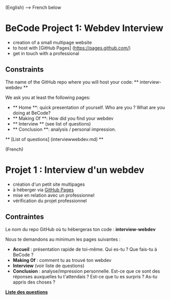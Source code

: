 (English) --> French below

# BeCode Project 1: Webdev Interview

- creation of a small multipage website
- to host with [GitHub Pages] (https://pages.github.com/)
- get in touch with a professional

## Constraints

The name of the GitHub repo where you will host your code: ** interview-webdev **

We ask you at least the following pages:

- ** Home **: quick presentation of yourself. Who are you ? What are you doing at BeCode?
- ** Making Of **: How did you find your webdev
- ** Interview ** (see list of questions)
- ** Conclusion **: analysis / personal impression.

** [List of questions] (interviewwebdev.md) **

(French)

# Projet 1 : Interview d'un webdev

- création d'un petit site multipages
- à héberger via [GitHub Pages](https://pages.github.com/)
- mise en relation avec un professionnel
- vérification du projet professionnel

## Contraintes

Le nom du repo GitHub où tu hébergeras ton code : **interview-webdev**

Nous te demandons au minimum les pages suivantes :

- **Accueil** : présentation rapide de toi-même. Qui es-tu ? Que fais-tu à BeCode ?
- **Making Of** : comment tu as trouvé ton webdev
- **Interview** (voir liste de questions)
- **Conclusion** : analyse/impression personnelle. Est-ce que ce sont des réponses auxquelles tu t'attendais ? Est-ce que tu es surpris ? As-tu appris des choses ?

**[Liste des questions](interviewwebdev.md)**
